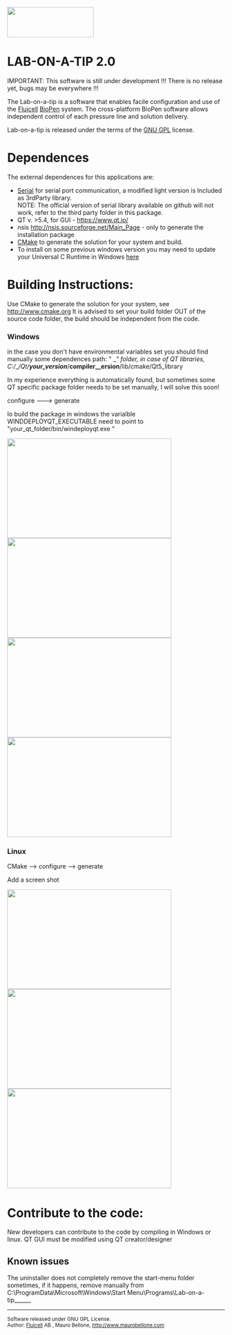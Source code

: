 <a href="http://fluicell.com/"><img src="https://github.com/bellonemauro/Labonatip2.0/blob/master/apps/Lab-on-a-tip/icons/fluicell_logo_BIG.png"  width="200" height="70" /></a>

# LAB-ON-A-TIP 2.0

IMPORTANT: This software is still under development !!! There is no release yet, bugs may be everywhere !!!

The Lab-on-a-tip is a software that enables facile configuration and use of the <a href="http://fluicell.com/">Fluicell</a> <a href="http://fluicell.com/thebiopensystem/">BioPen</a> system. 
The cross-platform BioPen software allows independent control of each pressure line and solution delivery.

Lab-on-a-tip is released under the terms of the <a href="https://www.gnu.org/licenses/gpl-3.0.en.html">GNU GPL</a> license. 

# Dependences

The external dependences for this applications are:
  - <a href="https://github.com/wjwwood/serial">Serial</a> for serial port communication, a modified light version is Included as 3rdParty library. <br>
    NOTE: The official version of serial library available on github will not work, refer to the third party folder in this package.
  - QT  v. >5.4, for GUI - https://www.qt.io/
  - nsis http://nsis.sourceforge.net/Main_Page - only to generate the installation package
  - <a href="http://www.cmake.org">CMake</a> to generate the solution for your system and build. 
  - To install on some previous windows version you may need to update your Universal C Runtime in Windows <a href="https://support.microsoft.com/en-us/help/2999226/update-for-universal-c-runtime-in-windows">here</a>


# Building Instructions:

Use CMake to generate the solution for your system, see http://www.cmake.org
It is advised to set your build folder OUT of the source code folder, the build should be independent from the code. 


### Windows 
in the case you don't have environmental variables set you should find manually some dependences path:
" \__\" folder, in case of QT libraries, C:/___/Qt/__your_version___/__compiler__ersion__/lib/cmake/Qt5_library 

In my experience everything is automatically found, but sometimes some QT specific package folder needs to be set manually, I will solve this soon! 

configure --->  generate

Io build the package in windows the varialble WINDDEPLOYQT_EXECUTABLE need to point to "your_qt_folder/bin/windeployqt.exe "


<img src="https://github.com/bellonemauro/Labonatip2.0/blob/master/Ext_data/labonatipWin.png"  width="380" height="230" /> <img src="https://github.com/bellonemauro/Labonatip2.0/blob/master/Ext_data/labonatipWin1.png"  width="380" height="230" /> 
<img src="https://github.com/bellonemauro/Labonatip2.0/blob/master/Ext_data/labonatipWin2.png"  width="380" height="230" /> <img src="https://github.com/bellonemauro/Labonatip2.0/blob/master/Ext_data/labonatipWin3.png"  width="380" height="230" />

### Linux 

CMake --> configure --> generate 

Add a screen shot

<img src="https://github.com/bellonemauro/Labonatip2.0/blob/master/Ext_data/labonatipUbuntu1.png"  width="380" height="230" />  <img src="https://github.com/bellonemauro/Labonatip2.0/blob/master/Ext_data/labonatipUbuntu3.png"  width="380" height="230" />
<img src="https://github.com/bellonemauro/Labonatip2.0/blob/master/Ext_data/labonatipUbuntu4.png"  width="380" height="230" />


# Contribute to the code:

New developers can contribute to the code by compiling in Windows or linux.
QT GUI must be modified using QT creator/designer


## Known issues
The uninstaller does not completely remove the start-menu folder sometimes, 
if it happens, remove manually from C:\ProgramData\Microsoft\Windows\Start Menu\Programs\Lab-on-a-tip______

---------------------------------------------------------------------
<sup> Software released under GNU GPL License. <br>
Author: <a href="http://fluicell.com/">Fluicell</a> AB , Mauro Bellone, http://www.maurobellone.com <br> </sup>
